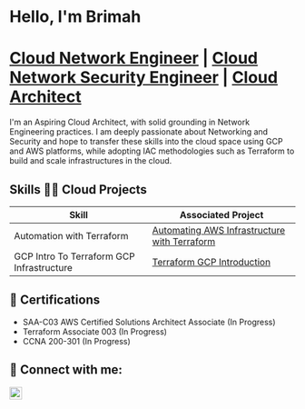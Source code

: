 # Hello, I'm Brimah


<h1><a href="https://www.notion.so/brimah/Brimah-Khalil-Kamara-Cloud-Architect-33e5b68119c84f9aa39222851186f723">Cloud Network Engineer</a> | <a href="https://www.notion.so/brimah/Brimah-Khalil-Kamara-Cloud-Architect-33e5b68119c84f9aa39222851186f723">Cloud Network Security Engineer</a> | <a href="https://www.notion.so/brimah/Brimah-Khalil-Kamara-Cloud-Architect-33e5b68119c84f9aa39222851186f723">Cloud Architect</a></h1>

I'm an Aspiring Cloud Architect, with solid grounding in Network Engineering practices. I am deeply passionate about Networking and Security and hope to transfer these skills into the cloud space using GCP and AWS platforms, while adopting IAC methodologies such as Terraform to build and scale infrastructures in the cloud.


## Skills 👨‍💻 Cloud Projects

| Skill                                         | Associated Project         |
|-----------------------------------------------|----------------------------|
| Automation with Terraform                     | <a href="https://https://www.notion.so/brimah/Homework-Assignment-6-1335e543df1e80f6a946dd47a94e05b4">Automating AWS Infrastructure with Terraform</a>|
| GCP Intro To Terraform GCP Infrastructure     | <a href="https://github.com/Brimah-Khalil-Kamara/terraformGCP">Terraform GCP Introduction</a>|


        

<h2>📄 Certifications</h2>

- SAA-C03 AWS Certified Solutions Architect Associate (In Progress)
- Terraform Associate 003 (In Progress)
- CCNA 200-301 (In Progress)
  
<h2> 🤳 Connect with me:</h2>



[<img align="left" alt="JoshMadakor | LinkedIn" width="22px" src="https://cdn.jsdelivr.net/npm/simple-icons@v3/icons/linkedin.svg" />][linkedin]


[linkedin]: https://linkedin.com/in/joshmadakor

<!--
**joshmadakor1/joshmadakor1** is a ✨ _special_ ✨ repository because its `README.md` (this file) appears on your GitHub profile.

Here are some ideas to get you started:

- 🔭 I’m currently working on ...
- 🌱 I’m currently learning ...
- 👯 I’m looking to collaborate on ...
- 🤔 I’m looking for help with ...
- 💬 Ask me about ...
- 📫 How to reach me: ...
- 😄 Pronouns: ...
- ⚡ Fun fact: ...
-->
